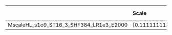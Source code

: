 |                                         | Scale                | Learning rate   | Best MSE             | Best SSIM           |
|:----------------------------------------|:---------------------|:----------------|:---------------------|:--------------------|
| MscaleHL_s1o9_ST16_3_SHF384_LR1e3_E2000 | [0.1111111111111111] | [0.001]         | [26.719703674316406] | [0.846186448406193] |